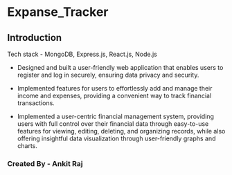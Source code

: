 # Expanse_Tracker

## Introduction
Tech stack - MongoDB, Express.js, React.js, Node.js <br/>

- Designed and built a user-friendly web application that enables users to register and log in securely, ensuring data privacy and security.

- Implemented features for users to effortlessly add and manage their income and expenses, providing a convenient way to track financial 
  transactions.

- Implemented a user-centric financial management system, providing users with full control over their financial data through easy-to-use features 
  for viewing, editing, deleting, and organizing records, while also offering insightful data visualization through user-friendly graphs and 
  charts.

### Created By - Ankit Raj

